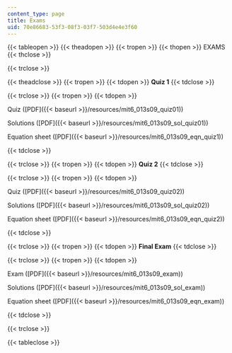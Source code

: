 ```yaml
---
content_type: page
title: Exams
uid: 70e86683-53f3-08f3-03f7-503d4e4e3f60
---
```


{{< tableopen >}}
{{< theadopen >}}
{{< tropen >}}
{{< thopen >}}
EXAMS
{{< thclose >}}

{{< trclose >}}

{{< theadclose >}}
{{< tropen >}}
{{< tdopen >}}
**Quiz 1**
{{< tdclose >}}

{{< trclose >}}
{{< tropen >}}
{{< tdopen >}}


Quiz ([PDF]({{< baseurl >}}/resources/mit6_013s09_quiz01))

Solutions ([PDF]({{< baseurl >}}/resources/mit6_013s09_sol_quiz01))

Equation sheet ([PDF]({{< baseurl >}}/resources/mit6_013s09_eqn_quiz1))


{{< tdclose >}}

{{< trclose >}}
{{< tropen >}}
{{< tdopen >}}
**Quiz 2**
{{< tdclose >}}

{{< trclose >}}
{{< tropen >}}
{{< tdopen >}}


Quiz ([PDF]({{< baseurl >}}/resources/mit6_013s09_quiz02))

Solutions ([PDF]({{< baseurl >}}/resources/mit6_013s09_sol_quiz02))

Equation sheet ([PDF]({{< baseurl >}}/resources/mit6_013s09_eqn_quiz2))


{{< tdclose >}}

{{< trclose >}}
{{< tropen >}}
{{< tdopen >}}
**Final Exam**
{{< tdclose >}}

{{< trclose >}}
{{< tropen >}}
{{< tdopen >}}


Exam ([PDF]({{< baseurl >}}/resources/mit6_013s09_exam))

Solutions ([PDF]({{< baseurl >}}/resources/mit6_013s09_sol_exam))

Equation sheet ([PDF]({{< baseurl >}}/resources/mit6_013s09_eqn_exam))


{{< tdclose >}}

{{< trclose >}}

{{< tableclose >}}